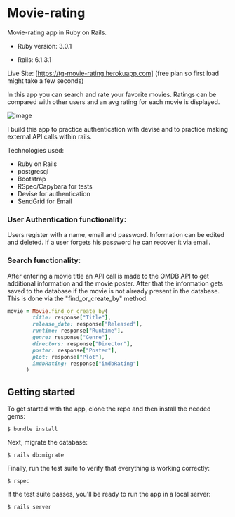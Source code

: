 # Movie-rating

Movie-rating app in Ruby on Rails.
* Ruby version: 3.0.1

* Rails: 6.1.3.1

Live Site: [https://tg-movie-rating.herokuapp.com]
(free plan so first load might take a few seconds)

In this app you can search and rate your favorite movies. Ratings can be compared with other users and an avg rating for each movie is displayed.


![image](https://user-images.githubusercontent.com/49613341/117522827-b07f3480-afb5-11eb-9941-edc8166276d8.png)



I build this app to practice authentication with devise and to practice making external API calls within rails.

Technologies used: 
* Ruby on Rails
* postgresql
* Bootstrap
* RSpec/Capybara for tests
* Devise for authentication
* SendGrid for Email

### User Authentication functionality:
Users register with a name, email and password. Information can be edited and deleted. If a user forgets his password he can recover it via email.

### Search functionality:
After entering a movie title an API call is made to the OMDB API to get additional information and the movie poster. After that the information gets saved to the database if the movie is not already present in the database. This is done via the "find_or_create_by" method:
```ruby
movie = Movie.find_or_create_by(
        title: response["Title"], 
        release_date: response["Released"],
        runtime: response["Runtime"], 
        genre: response["Genre"], 
        directors: response["Director"],
        poster: response["Poster"],
        plot: response["Plot"],
        imdbRating: response["imdbRating"]
      )
```


## Getting started

To get started with the app, clone the repo and then install the needed gems:

```
$ bundle install 
```

Next, migrate the database:

```
$ rails db:migrate
```

Finally, run the test suite to verify that everything is working correctly:

```
$ rspec
```

If the test suite passes, you'll be ready to run the app in a local server:

```
$ rails server
```